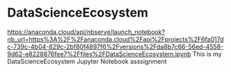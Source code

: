 # DataScienceEcosystem
https://anaconda.cloud/api/nbserve/launch_notebook?nb_url=https%3A%2F%2Fanaconda.cloud%2Fapi%2Fprojects%2F6fa017dc-739c-4b04-829c-2bf80f4897f6%2Fversions%2Fda8b7c66-56ed-4558-9d62-e8228876fee7%2Ffiles%2FDataScienceEcosystem.ipynb
This is my DataScienceEcosystem Jupyter Notebook asssignment 
